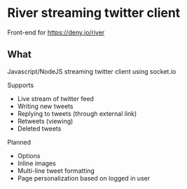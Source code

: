 River streaming twitter client
=====

Front-end for https://deny.io/river



What
-----
Javascript/NodeJS streaming twitter client using socket.io

Supports
* Live stream of twitter feed
* Writing new tweets
* Replying to tweets (through external link)
* Retweets (viewing)
* Deleted tweets

Planned
* Options
* Inline images
* Multi-line tweet formatting
* Page personalization based on logged in user
